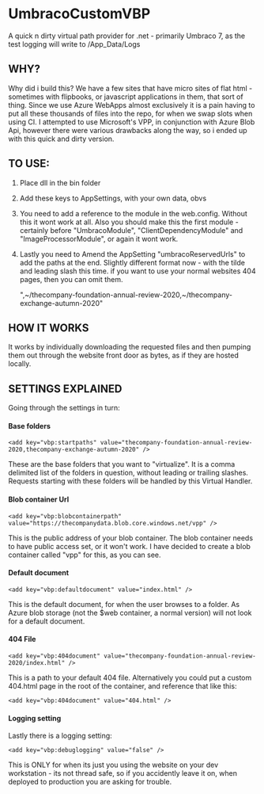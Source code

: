 # UmbracoCustomVBP
A quick n dirty virtual path provider for .net - primarily Umbraco 7, as the test logging will write to /App_Data/Logs

## WHY?

Why did i build this? We have a few sites that have micro sites of flat html - sometimes with flipbooks, or javascript applications in them, that sort of thing. Since we use Azure WebApps almost exclusively it is a pain having to put all these thousands of files into the repo, for when we swap slots when using CI. I attempted to use Microsoft's VPP, in conjunction with Azure Blob Api, however there were various drawbacks along the way, so i ended up with this quick and dirty version.

## TO USE:

1) Place dll in the bin folder

2) Add these keys to AppSettings, with your own data, obvs

    <add key="vbp:startpaths" value="thecompany-foundation-annual-review-2020,thecompany-exchange-autumn-2020" />
    <add key="vbp:blobcontainerpath" value="https://thecompanydata.blob.core.windows.net/vpp" />
    <add key="vbp:defaultdocument" value="index.html" />
    <add key="vbp:404document" value="thecompany-foundation-annual-review-2020/index.html" />
    <add key="vbp:debuglogging" value="false" />

3) You need to add a reference to the module in the web.config. Without this it wont work at all. Also you should make this the first module - certainly before "UmbracoModule", "ClientDependencyModule" and "ImageProcessorModule", or again it wont work.

    <remove name="vppModule" />
    <add name="vppModule" type="UmbracoCustomVBP.CustomVbpModule" />
    

4) Lastly you need to Amend the AppSetting "umbracoReservedUrls" to add the paths at the end. Slightly different format now - with the tilde and leading slash this time. if you want to use your normal websites 404 pages, then you can omit them.

    ",~/thecompany-foundation-annual-review-2020,~/thecompany-exchange-autumn-2020"
    

## HOW IT WORKS
It works by individually downloading the requested files and then pumping them out through the website front door as bytes, as if they are hosted locally.

## SETTINGS EXPLAINED
Going through the settings in turn:

#### Base folders

    <add key="vbp:startpaths" value="thecompany-foundation-annual-review-2020,thecompany-exchange-autumn-2020" />

These are the base folders that you want to "virtualize". It is a comma delimited list of the folders in question, without leading or trailing slashes. Requests starting with these folders will be handled by this Virtual Handler. 

#### Blob container Url

    <add key="vbp:blobcontainerpath" value="https://thecompanydata.blob.core.windows.net/vpp" />
This is the public address of your blob container. The blob container needs to have public access set, or it won't work. I have decided to create a blob container called "vpp" for this, as you can see. 

#### Default document

    <add key="vbp:defaultdocument" value="index.html" />
 This is the default document, for when the user browses to a folder. As Azure blob storage (not the $web container, a normal version) will not look for a default document. 

#### 404 File

    <add key="vbp:404document" value="thecompany-foundation-annual-review-2020/index.html" />
This is a path to your default 404 file. Alternatively you could put a custom 404.html page in the root of the container, and reference that like this:

    <add key="vbp:404document" value="404.html" />

#### Logging setting

Lastly there is a logging setting:

    <add key="vbp:debuglogging" value="false" />
This is ONLY for when its just you using the website on your dev workstation - its not thread safe, so if you accidently leave it on, when deployed to production you are asking for trouble.


    
    

